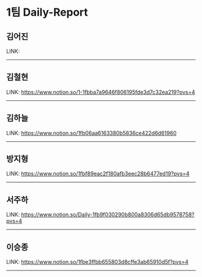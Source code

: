 # 1팀 Daily-Report
## 김어진
LINK: 

---
## 김철현
LINK: https://www.notion.so/1-1fbba7a9646f806195fde3d7c32ea219?pvs=4

---
## 김하늘
LINK: https://www.notion.so/1fb06aa6163380b5836ce422d6d61960

---
## 방지형
LINK: https://www.notion.so/1fbf89eac2f180afb3eec28b6477ed19?pvs=4

---
## 서주하
LINK: https://www.notion.so/Daily-1fb9f030290b800a8306d65db9578758?pvs=4

---
## 이승종
LINK: https://www.notion.so/1fbe3ffbb655803d8cffe3ab65910d5f?pvs=4

---
